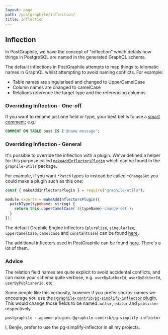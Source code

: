 ```yaml
---
layout: page
path: /postgraphile/inflection/
title: Inflection
---
```


## Inflection

In PostGraphile, we have the concept of "inflection" which details how things
in PostgreSQL are named in the generated GraphQL schema.

The default inflections in PostGraphile attempts to map things to idiomatic
names in GraphQL whilst attempting to avoid naming conflicts. For example:

* Table names are singularised and changed to UpperCamelCase
* Column names are changed to camelCase
* Relations reference the target type and the referencing columns

### Overriding Inflection - One-off

If you want to rename just one field or type, your best bet is to use a [smart comment](/postgraphile/smart-comments/); e.g.:

```sql
COMMENT ON TABLE post IS E'@name message';
```

### Overriding Inflection - General

It's possible to override the inflection with a plugin. We've defined a helper for this purpose called [`makeAddInflectorsPlugin`](https://github.com/graphile/graphile-engine/tree/master/packages/graphile-utils#makeaddinflectorsplugin) which can be found in the `graphile-utils` package.

For example, if you want `*Patch` types to instead be called `*ChangeSet`
you could make a plugin such as this one:

```js
const { makeAddInflectorsPlugin } = require("graphile-utils");

module.exports = makeAddInflectorsPlugin({
  patchType(typeName: string) {
    return this.upperCamelCase(`${typeName}-change-set`);
  }
});
```

The default Graphile Engine inflectors (`pluralize`, `singularize`,
`upperCamelCase`, `camelCase` and `constantCase`) can be found
[here](https://github.com/graphile/graphile-engine/blob/6b0cb9e4e91050c98f1a9c62b73e3613a6c78f09/packages/graphile-build/src/makeNewBuild.js#L811-L815).

The additional inflectors used in PostGraphile can be found [here](https://github.com/graphile/graphile-engine/blob/6b0cb9e4e91050c98f1a9c62b73e3613a6c78f09/packages/graphile-build-pg/src/plugins/PgBasicsPlugin.js#L296-L699). There's a lot of them.

### Advice

The relation field names are quite explicit to avoid accidental conflicts,
and can make your schema quite verbose, e.g. `userByAuthorId`,
`userByEditorId`, `userByPublisherId`, etc.

Some people like this verbosity,
however if you prefer shorter names we encourage you use [the
`@graphile-contrib/pg-simplify-inflector`
plugin](https://github.com/graphile-contrib/pg-simplify-inflector). This
would change those fields to be named `author`, `editor` and `publisher`
respectively.

```
postgraphile --append-plugins @graphile-contrib/pg-simplify-inflector
```

I, Benjie, prefer to use the pg-simplify-inflector in all my projects.
